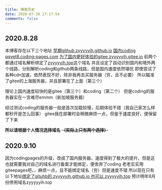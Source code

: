 ```yaml
---
title: 博客历史
date: 2020-07-30 17:17:54
comments: false
---
```

## 2020.8.28
本博客存在以下三个地址
[早期github zyyyyyih.github.io](https://zyyyyyih.github.io)
[国内coding qqyet8.coding-pages.com](https://qqyet8.coding-pages.com)
[为了国内更好体验的gitee zyyyyyih.gitee.io](https://zyyyyyih.gitee.io)
前两个都通过域名解析绑定了[zyyyyyih.top](https://zyyyyyih.top)这个域名
并且设定了自动识别国内和境外两个线路，分别解析coding和github两条线路，但是国内速度依然堪忧
即使尝试了各种cdn加速，依然表现不好，除非我再去买服务器（穷，且不必要）
所以瞄准了gitee的上海服务器，并且部署在了上面（第三个）

理论上国内速度较快的是gitee（第三个）和coding（第二个）
但是coding的服务器实在一言难尽emmm（新加坡服务器）

经过测试coding的服务器一般是首次加载较慢，后期体验不错（我自己家怎么样都秒开是怎么回事）
gitee我在部署时会稍微麻烦一点，但鉴于速度良好，便保留了下来

**所以请根据个人情况选择域名 ~~（实际上只有两个选择）~~**

## 2020.9.10
因为codingpages的升级，改成了国内服务器，速度得到了极大的提升，但是这也就需要我对自己的域名进行备案才能绑定，便舍弃了coding
老老实实用giteepages吧，，麻烦一点，且不能绑定域名（穷）但是速度不错
所以现在只有以下地址[绑定了gituhb的 zyyyyyih.github.io 也可以 zyyyyyih.top](https:zyyyyyih.top)
预计明年8月份停用域名zyyyyyih.top